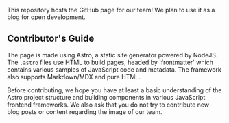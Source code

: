 This repository hosts the GitHub page for our team! We plan to use it as a blog for open development.

## Contributor's Guide
The page is made using Astro, a static site generator powered by NodeJS. The `.astro` files use HTML to build pages, headed by 'frontmatter' which contains various samples of JavaScript code and metadata. The framework also supports Markdown/MDX and pure HTML.

Before contributing, we hope you have at least a basic understanding of the Astro project structure and building components in various JavaScript frontend frameworks. We also ask that you do not try to contribute new blog posts or content regarding the image of our team.